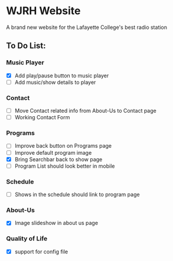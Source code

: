 # WJRH Website

A brand new website for the Lafayette College's best radio station

## To Do List:
### Music Player

- [x] Add play/pause button to music player
- [ ] Add music/show details to player

### Contact

- [ ] Move Contact related info from About-Us to Contact page
- [ ] Working Contact Form

### Programs

- [ ] Improve back button on Programs page
- [ ] Improve default program image
- [x] Bring Searchbar back to show page
- [ ] Program List should look better in mobile

### Schedule
- [ ] Shows in the schedule should link to program page

### About-Us
- [x] Image slideshow in about us page

### Quality of Life
- [x] support for config file
